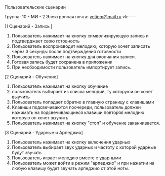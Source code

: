 Пользовательские сценарии

Группа: 10 - МИ - 2
Электронная почта: yetiem@mail.ru
vk: ---

[1 Сценарий - Запись ]
1. Пользователь нажимает на кнопку символизирующую запись и подтверджает свою готовность
2. Пользователь воспроизводит мелодию, которую хочет записать через 3 секунды после подтверждения готовности
3. Пользователь нажимает на кнопку для окончания записи.
4. Готовая запись будет сохранена в приложении
5. При необходимости пользователь импортирует запись.

[2 Сценарий - Обучение]

1. Пользователь нажимает на кнопку обучение
2. пользователь выбирает из списка мелодий, ту которуюи он хочет выучить
3. Пользователь попадает обратно в главную страницу с клавишами
4. Клавиши подсвечиваются поочереди, пользователь должен нажимать на подсвечивающиеся клавиши повторяя мелодию которую он хочет выучить
5. Пользователь нажимает на кнопку "стоп" и обучение заканчивается.

[3 Cценарий - Ударные и Арпеджио]

1. Пользователь нажимает на кнопку включения ударных
2. Пользователь выбирает звук ударных и частоту с которой ударные будут звучать
3. Пользователь играет мелодию вместе с ударными
4. Пользователь может войти в режим "арпеджио" и при нажатии  на любую клавишу будет звучать арпеджио от этой ноты.
